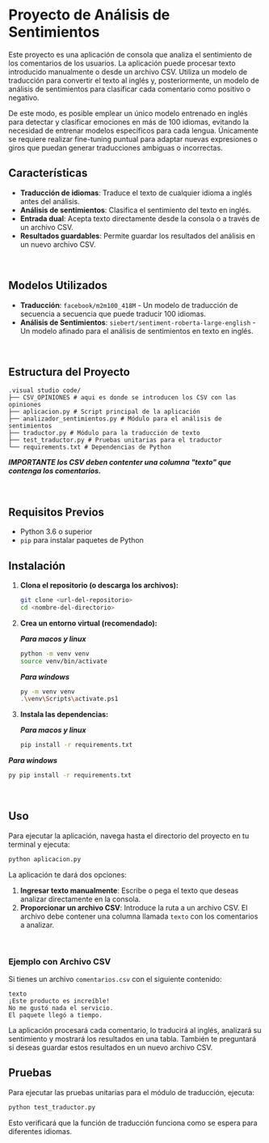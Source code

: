 # Proyecto de Análisis de Sentimientos

Este proyecto es una aplicación de consola que analiza el sentimiento de los comentarios de los usuarios. La aplicación puede procesar texto introducido manualmente o desde un archivo CSV. Utiliza un modelo de traducción para convertir el texto al inglés y, posteriormente, un modelo de análisis de sentimientos para clasificar cada comentario como positivo o negativo.

De este modo, es posible emplear un único modelo entrenado en inglés para detectar y clasificar emociones en más de 100 idiomas, evitando la necesidad de entrenar modelos específicos para cada lengua. Únicamente se requiere realizar fine-tuning puntual para adaptar nuevas expresiones o giros que puedan generar traducciones ambiguas o incorrectas.
<br>

## Características

- **Traducción de idiomas**: Traduce el texto de cualquier idioma a inglés antes del análisis.
- **Análisis de sentimientos**: Clasifica el sentimiento del texto en inglés.
- **Entrada dual**: Acepta texto directamente desde la consola o a través de un archivo CSV.
- **Resultados guardables**: Permite guardar los resultados del análisis en un nuevo archivo CSV.
<br>

## Modelos Utilizados

- **Traducción**: `facebook/m2m100_418M` - Un modelo de traducción de secuencia a secuencia que puede traducir 100 idiomas.
- **Análisis de Sentimientos**: `siebert/sentiment-roberta-large-english` - Un modelo afinado para el análisis de sentimientos en texto en inglés.
<br>

## Estructura del Proyecto

```
.visual studio code/
├── CSV_OPINIONES # aqui es donde se introducen los CSV con las opiniones
├── aplicacion.py # Script principal de la aplicación
├── analizador_sentimientos.py # Módulo para el análisis de sentimientos
├── traductor.py # Módulo para la traducción de texto
├── test_traductor.py # Pruebas unitarias para el traductor
└── requirements.txt # Dependencias de Python
```
***IMPORTANTE los CSV deben contenter una columna "texto" que contenga los comentarios.***

<br>

## Requisitos Previos

- Python 3.6 o superior
- `pip` para instalar paquetes de Python

## Instalación

1. **Clona el repositorio (o descarga los archivos):**

    ```bash
    git clone <url-del-repositorio>
    cd <nombre-del-directorio>
    ```

2. **Crea un entorno virtual (recomendado):**

    ***Para macos y linux***
    ```bash
    python -m venv venv
    source venv/bin/activate 
    ```

    ***Para windows***
    ```bash
    py -m venv venv
    .\venv\Scripts\activate.ps1
    ```

3. **Instala las dependencias:**

    ***Para macos y linux***
    ```bash
    pip install -r requirements.txt
    ```

***Para windows***
```bash
py pip install -r requirements.txt
```
<br>

## Uso

Para ejecutar la aplicación, navega hasta el directorio del proyecto en tu terminal y ejecuta:

```bash
python aplicacion.py
```

La aplicación te dará dos opciones:

1.  **Ingresar texto manualmente**: Escribe o pega el texto que deseas analizar directamente en la consola.
2.  **Proporcionar un archivo CSV**: Introduce la ruta a un archivo CSV. El archivo debe contener una columna llamada `texto` con los comentarios a analizar.
<br>

### Ejemplo con Archivo CSV

Si tienes un archivo `comentarios.csv` con el siguiente contenido:

```csv
texto
¡Este producto es increíble!
No me gustó nada el servicio.
El paquete llegó a tiempo.
```

La aplicación procesará cada comentario, lo traducirá al inglés, analizará su sentimiento y mostrará los resultados en una tabla. También te preguntará si deseas guardar estos resultados en un nuevo archivo CSV.
<br>

## Pruebas

Para ejecutar las pruebas unitarias para el módulo de traducción, ejecuta:

```bash
python test_traductor.py
```

Esto verificará que la función de traducción funciona como se espera para diferentes idiomas.
